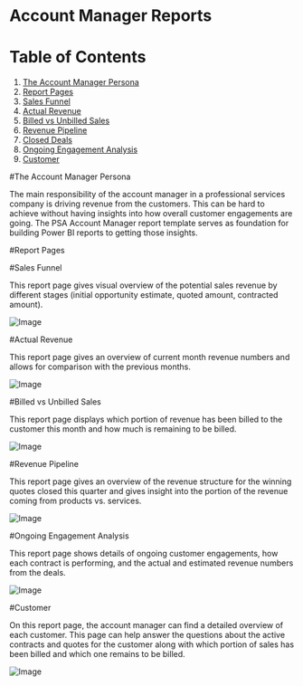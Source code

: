 Account Manager Reports
===========================================================

# Table of Contents
1. [The Account Manager Persona](#account-manager-persona)
2. [Report Pages](#report-pages)
3. [Sales Funnel](#system-sales-funnel)
4. [Actual Revenue](#actual-revenue)
5. [Billed vs Unbilled Sales](#billed-vs-unbilled-sales)
6. [Revenue Pipeline](#revenue-pipeline)
7. [Closed Deals](#closed-deals)
8. [Ongoing Engagement Analysis](#ongoing-engagement-analysis)
9. [Customer](#customer)

#The Account Manager Persona

The main responsibility of the account manager in a professional services company is driving revenue from the customers. This can be hard to achieve without having insights into how overall customer engagements are going. The PSA Account Manager report template serves as foundation for building Power BI reports to getting those insights.

#Report Pages

#Sales Funnel

This report page gives visual overview of the potential sales revenue by different stages (initial opportunity estimate, quoted amount, contracted amount).

![Image](Resources/media/image1.png)

#Actual Revenue

This report page gives an overview of current month revenue numbers and allows for comparison with the previous months.

![Image](Resources/media/image2.png)

#Billed vs Unbilled Sales

This report page displays which portion of revenue has been billed to the customer this month and how much is remaining to be billed.

![Image](Resources/media/image3.png)

#Revenue Pipeline

This report page gives an overview of the revenue structure for the winning quotes closed this quarter and gives insight into the portion of the revenue coming from products vs. services.

![Image](Resources/media/image4.png)

#Ongoing Engagement Analysis

This report page shows details of ongoing customer engagements, how each contract is performing, and the actual and estimated revenue numbers from the deals.

![Image](Resources/media/image5.png)

#Customer

On this report page, the account manager can find a detailed overview of each customer. This page can help answer the questions about the active contracts and quotes for the customer along with which portion of sales has been billed and which one remains to be billed.

![Image](Resources/media/image6.png)
